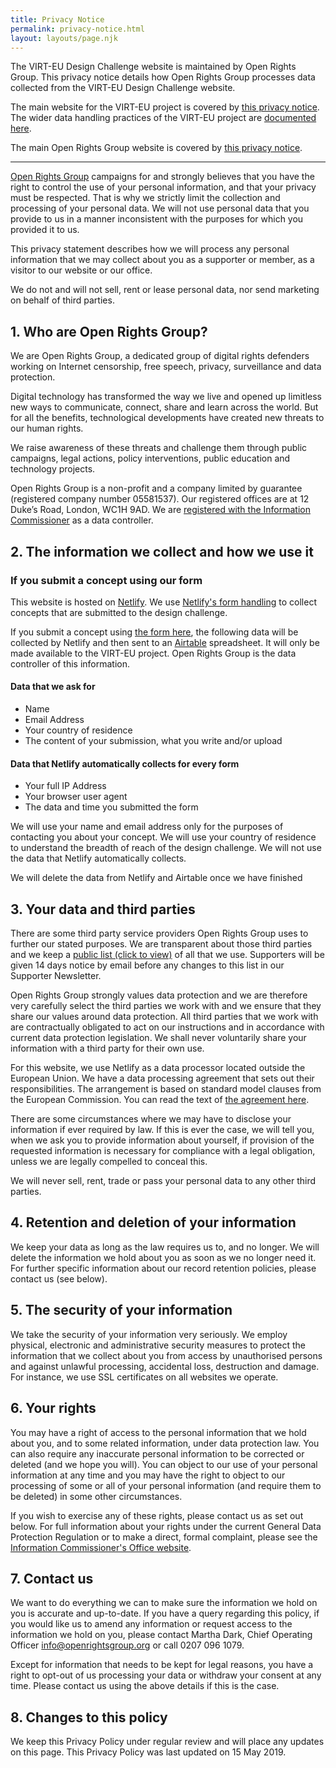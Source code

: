 ```yaml
---
title: Privacy Notice
permalink: privacy-notice.html
layout: layouts/page.njk
---
```


The VIRT-EU Design Challenge website is maintained by Open Rights Group. This privacy notice details how Open Rights Group processes data collected from the VIRT-EU Design Challenge website.

The main website for the VIRT-EU project is covered by [this privacy notice](https://virteuproject.eu/wp-content/uploads/sites/66/2018/11/Cookies-Privacy-Policy.pdf). The wider data handling practices of the VIRT-EU project are [documented here](https://virteuproject.eu/wp-content/uploads/sites/66/2018/11/Deliverable-1.6-.pdf).

The main Open Rights Group website is covered by [this privacy notice](https://www.openrightsgroup.org/privacy).

---

[Open Rights Group](https://www.openrightsgroup.org) campaigns for and strongly believes that you have the right to control the use of your personal information, and that your privacy must be respected. That is why we strictly limit the collection and processing of your personal data. We will not use personal data that you provide to us in a manner inconsistent with the purposes for which you provided it to us.

This privacy statement describes how we will process any personal information that we may collect about you as a supporter or member, as a visitor to our website or our office.

We do not and will not sell, rent or lease personal data, nor send marketing on behalf of third parties.

## 1. Who are Open Rights Group?

We are Open Rights Group, a dedicated group of digital rights defenders working on Internet censorship, free speech, privacy, surveillance and data protection.

Digital technology has transformed the way we live and opened up limitless new ways to communicate, connect, share and learn across the world. But for all the benefits, technological developments have created new threats to our human rights.

We raise awareness of these threats and challenge them through public campaigns, legal actions, policy interventions, public education and technology projects.

Open Rights Group is a non-profit and a company limited by guarantee (registered company number 05581537). Our registered offices are at 12 Duke’s Road, London, WC1H 9AD. We are [registered with the Information Commissioner](https://ico.org.uk/ESDWebPages/Entry/Z1179257) as a data controller.

## 2. The information we collect and how we use it

### If you submit a concept using our form

This website is hosted on [Netlify](https://www.netlify.com). We use [Netlify's form handling](https://www.netlify.com/docs/form-handling) to collect concepts that are submitted to the design challenge.

If you submit a concept using [the form here](https://designchallenge.virteuproject.eu/form.html), the following data will be collected by Netlify and then sent to an [Airtable](https://airtable.com) spreadsheet. It will only be made available to the VIRT-EU project. Open Rights Group is the data controller of this information.

#### Data that we ask for

- Name
- Email Address
- Your country of residence
- The content of your submission, what you write and/or upload

#### Data that Netlify automatically collects for every form

- Your full IP Address
- Your browser user agent
- The data and time you submitted the form

We will use your name and email address only for the purposes of contacting you about your concept. We will use your country of residence to understand the breadth of reach of the design challenge. We will not use the data that Netlify automatically collects.

We will delete the data from Netlify and Airtable once we have finished

<!-- We collect some analytics data about your device using the free, self hosted and open source [Matomo](https://matomo.org/) analytics software. We make a conscious choice to avoid web analytics tools such as Google Analytics where possible as part of our commitment to protecting your privacy.

Any data collection using the Matomo software is only carried out by computer systems which we personally operate and is never transferred to any third party.

The data collected by Matomo may include information about your operating system and version, your web browser version, your system language, your screen size and resolution, and some other metadata which allows us to optimise your browsing experience.

The data collected to Matomo is never associated with you directly, and is only associated with a partially-anonymised representation of your IP address.

If your web browser is configured to request that websites do not track you by sending a “Do Not Track” (DNT) request when loading webpages, Matomo will not collect any information from your system.-->

<!-- Web server access logs containing full IP addresses are stored between 7 and 14 days and are used solely for performance and security purposes. This information is not shared with third parties. -->

<!--Where cookies are used on our sites they are used for technical and security purposes, such as logins, and not for general visitor profiling.

We use Matomo to understand Open Rights Group’s impact and reach in the areas that we try to effect change.-->

## 3. Your data and third parties

There are some third party service providers Open Rights Group uses to further our stated purposes. We are transparent about those third parties and we keep a [public list (click to view)](https://www.openrightsgroup.org/privacy/third-party-services) of all that we use. Supporters will be given 14 days notice by email before any changes to this list in our Supporter Newsletter.

Open Rights Group strongly values data protection and we are therefore very carefully select the third parties we work with and we ensure that they share our values around data protection. All third parties that we work with are contractually obligated to act on our instructions and in accordance with current data protection legislation. We shall never voluntarily share your information with a third party for their own use.

For this website, we use Netlify as a data processor located outside the European Union. We have a data processing agreement that sets out their responsibilities. The arrangement is based on standard model clauses from the European Commission. You can read the text of [the agreement here](https://www.netlify.com/legal/netlify-dpa.pdf).

There are some circumstances where we may have to disclose your information if ever required by law. If this is ever the case, we will tell you, when we ask you to provide information about yourself, if provision of the requested information is necessary for compliance with a legal obligation, unless we are legally compelled to conceal this.

We will never sell, rent, trade or pass your personal data to any other third parties.

## 4. Retention and deletion of your information

We keep your data as long as the law requires us to, and no longer. We will delete the information we hold about you as soon as we no longer need it. For further specific information about our record retention policies, please contact us (see below).

## 5. The security of your information

We take the security of your information very seriously. We employ physical, electronic and administrative security measures to protect the information that we collect about you from access by unauthorised persons and against unlawful processing, accidental loss, destruction and damage. For instance, we use SSL certificates on all websites we operate.

## 6. Your rights

You may have a right of access to the personal information that we hold about you, and to some related information, under data protection law. You can also require any inaccurate personal information to be corrected or deleted (and we hope you will). You can object to our use of your personal information at any time and you may have the right to object to our processing of some or all of your personal information (and require them to be deleted) in some other circumstances.

If you wish to exercise any of these rights, please contact us as set out below. For full information about your rights under the current General Data Protection Regulation or to make a direct, formal complaint, please see the [Information Commissioner's Office website](https://ico.org.uk).

## 7. Contact us

We want to do everything we can to make sure the information we hold on you is accurate and up-to-date. If you have a query regarding this policy, if you would like us to amend any information or request access to the information we hold on you, please contact Martha Dark, Chief Operating Officer [info@openrightsgroup.org](mailto:info@openrightsgroup.org) or call 0207 096 1079.

Except for information that needs to be kept for legal reasons, you have a right to opt-out of us processing your data or withdraw your consent at any time. Please contact us using the above details if this is the case.

## 8. Changes to this policy

We keep this Privacy Policy under regular review and will place any updates on this page. This Privacy Policy was last updated on 15 May 2019.